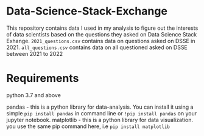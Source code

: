 # Data-Science-Stack-Exchange
This repository contains data I used in my analysis to figure out the interests of data scientists based on the questions they asked on Data Science Stack Exhange.
`2021_questions.csv` contains data on questions asked on DSSE in 2021.
`all_questions.csv` contains data on all questioned asked on DSSE between 2021 to 2022

# Requirements
python 3.7 and above

pandas - this is a python library for data-analysis. You can install it using a simple `pip install pandas` in command line or `!pip install pandas` on your jupyter notebook.
matplotlib - this is a python library for data visualization. you use the same pip command here, i.e `pip install matplotlib`
